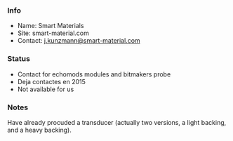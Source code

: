 ### Info

* Name: Smart Materials
* Site: smart-material.com
* Contact: j.kunzmann@smart-material.com

### Status

* Contact for echomods modules and bitmakers probe
* Deja contactes en 2015
* Not available for us

### Notes

Have already procuded a transducer (actually two versions, a light backing, and a heavy backing).


